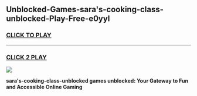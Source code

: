 
## Unblocked-Games-sara's-cooking-class-unblocked-Play-Free-e0yyl
<h3>
<a href="https://premium76.site?title=sara's-cooking-class-unblocked&ref=19M">CLICK TO PLAY</a></h3>
<hr>

<h3>
<a href="https://premium76.site?title=sara's-cooking-class-unblocked&ref=19M">CLICK 2 PLAY</a>
  
</h3>

<a href="https://premium76.site?title=sara's-cooking-class-unblocked&ref=19M"><img src="https://clearcache.store/games.png"></a>


**sara's-cooking-class-unblocked games unblocked: Your Gateway to Fun and Accessible Online Gaming**

